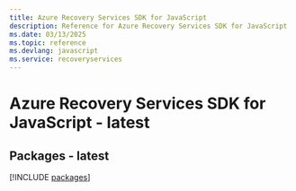 ```yaml
---
title: Azure Recovery Services SDK for JavaScript
description: Reference for Azure Recovery Services SDK for JavaScript
ms.date: 03/13/2025
ms.topic: reference
ms.devlang: javascript
ms.service: recoveryservices
---
```

# Azure Recovery Services SDK for JavaScript - latest
## Packages - latest
[!INCLUDE [packages](recovery-services-index.md)]